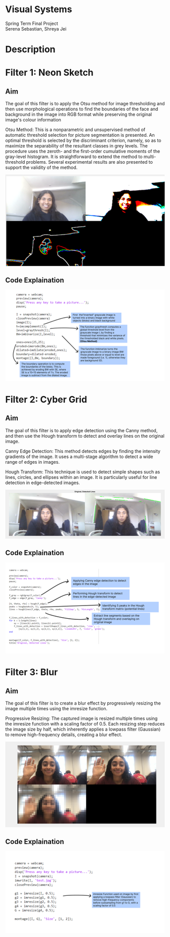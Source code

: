 # Visual Systems
Spring Term Final Project  
Serena Sebastian, Shreya Jei

# Description



# Filter 1: Neon Sketch
## Aim
The goal of this filter is to apply the Otsu method for image thresholding and then use morphological operations to find the boundaries of the face and background in the image into RGB format while preserving the original image's colour information

Otsu Method: This is a nonparametric and unsupervised method of automatic threshold selection for picture segmentation is presented. An optimal threshold is selected by the discriminant criterion, namely, so as to maximize the separability of the resultant classes in grey levels. The procedure uses the zeroth- and the first-order cumulative moments of the gray-level histogram. It is straightforward to extend the method to multi-threshold problems. Several experimental results are also presented to support the validity of the method.

![Alt text](https://github.com/shreyajei/Visual-Systems/blob/main/image%2093.png)

## Code Explaination
![Alt text](https://github.com/shreyajei/Visual-Systems/blob/main/neonfilter_code.png)

# Filter 2: Cyber Grid
## Aim
The goal of this filter is to apply edge detection using the Canny method, and then use the Hough transform to detect and overlay lines on the original image.

Canny Edge Detection: This method detects edges by finding the intensity gradients of the image. It uses a multi-stage algorithm to detect a wide range of edges in images.

Hough Transform: This technique is used to detect simple shapes such as lines, circles, and ellipses within an image. It is particularly useful for line detection in edge-detected images.

![Alt text](https://github.com/shreyajei/Visual-Systems/blob/main/image%2095.png)

## Code Explaination
![Alt text](https://github.com/shreyajei/Visual-Systems/blob/main/houghtrasform_code.png)

# Filter 3: Blur
## Aim 
The goal of this filter is to create a blur effect by progressively resizing the image multiple times using the imresize function. 

Progressive Resizing: The captured image is resized multiple times using the imresize function with a scaling factor of 0.5. Each resizing step reduces the image size by half, which inherently applies a lowpass filter (Gaussian) to remove high-frequency details, creating a blur effect.

![Alt text](https://github.com/shreyajei/Visual-Systems/blob/main/blur.png)

## Code Explaination
![Alt text](https://github.com/shreyajei/Visual-Systems/blob/main/code_blur.png)




